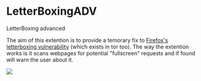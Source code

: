 # LetterBoxingADV
LetterBoxing advanced

The aim of this extention is to provide a temorary fix to [Firefox's letterboxing vulnerability](https://github.com/a7maadf/Bypass-LetterBoxing "Firefox's letterboxing vulnerability") (which exists in tor too). 
The way the extention works is it scans webpages for potential "fullscreen" requests and if found will warn the user about it.

![](https://i.ibb.co/DRfNjj0/image.png)

